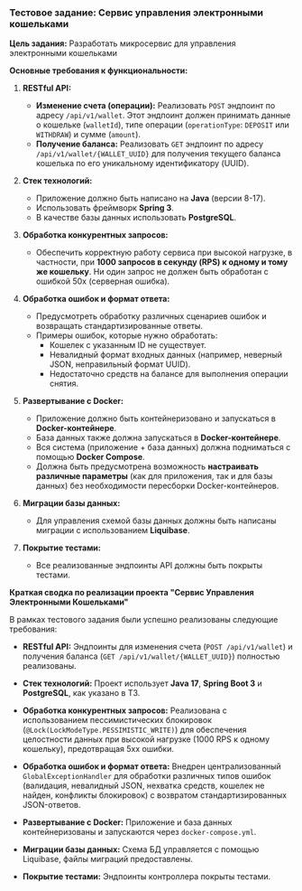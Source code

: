 ### Тестовое задание: Сервис управления электронными кошельками

**Цель задания:**
Разработать микросервис для управления электронными кошельками

**Основные требования к функциональности:**

1.  **RESTful API:**
    * **Изменение счета (операции):** Реализовать `POST` эндпоинт по адресу `/api/v1/wallet`. Этот эндпоинт должен принимать данные о кошельке (`walletId`), типе операции (`operationType`: `DEPOSIT` или `WITHDRAW`) и сумме (`amount`).
    * **Получение баланса:** Реализовать `GET` эндпоинт по адресу `/api/v1/wallet/{WALLET_UUID}` для получения текущего баланса кошелька по его уникальному идентификатору (UUID).

2.  **Стек технологий:**
    * Приложение должно быть написано на **Java** (версии 8-17).
    * Использовать фреймворк **Spring 3**.
    * В качестве базы данных использовать **PostgreSQL**.

3.  **Обработка конкурентных запросов:**
    * Обеспечить корректную работу сервиса при высокой нагрузке, в частности, при **1000 запросов в секунду (RPS) к одному и тому же кошельку**. Ни один запрос не должен быть обработан с ошибкой 50x (серверная ошибка).

4.  **Обработка ошибок и формат ответа:**
    * Предусмотреть обработку различных сценариев ошибок и возвращать стандартизированные ответы.
    * Примеры ошибок, которые нужно обработать:
        * Кошелек с указанным ID не существует.
        * Невалидный формат входных данных (например, неверный JSON, неправильный формат UUID).
        * Недостаточно средств на балансе для выполнения операции снятия.

5.  **Развертывание с Docker:**
    * Приложение должно быть контейнеризовано и запускаться в **Docker-контейнере**.
    * База данных также должна запускаться в **Docker-контейнере**.
    * Вся система (приложение + база данных) должна подниматься с помощью **Docker Compose**.
    * Должна быть предусмотрена возможность **настраивать различные параметры** (как для приложения, так и для базы данных) без необходимости пересборки Docker-контейнеров.

6.  **Миграции базы данных:**
    * Для управления схемой базы данных должны быть написаны миграции с использованием **Liquibase**.

7.  **Покрытие тестами:**
    * Все реализованные эндпоинты API должны быть покрыты тестами.


**Краткая сводка по реализации проекта "Сервис Управления Электронными Кошельками"**

В рамках тестового задания были успешно реализованы следующие требования:

* **RESTful API:** Эндпоинты для изменения счета (`POST /api/v1/wallet`) и получения баланса (`GET /api/v1/wallet/{WALLET_UUID}`) полностью реализованы.

* **Стек технологий:** Проект использует **Java 17**, **Spring Boot 3** и **PostgreSQL**, как указано в ТЗ.

* **Обработка конкурентных запросов:** Реализована с использованием пессимистических блокировок (`@Lock(LockModeType.PESSIMISTIC_WRITE)`) для обеспечения целостности данных при высокой нагрузке (1000 RPS к одному кошельку), предотвращая 5xx ошибки.

* **Обработка ошибок и формат ответа:** Внедрен централизованный `GlobalExceptionHandler` для обработки различных типов ошибок (валидация, невалидный JSON, нехватка средств, кошелек не найден, конфликты блокировок) с возвратом стандартизированных JSON-ответов.

* **Развертывание с Docker:** Приложение и база данных контейнеризованы и запускаются через `docker-compose.yml`.

* **Миграции базы данных:** Схема БД управляется с помощью Liquibase, файлы миграций предоставлены.

* **Покрытие тестами:** Эндпоинты контроллера покрыты тестами.
